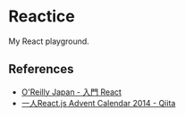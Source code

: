 # Reactice
My React playground.

## References

- [O'Reilly Japan - 入門 React](http://www.oreilly.co.jp/books/9784873117195/)
- [一人React.js Advent Calendar 2014 - Qiita](http://qiita.com/advent-calendar/2014/reactjs) 


